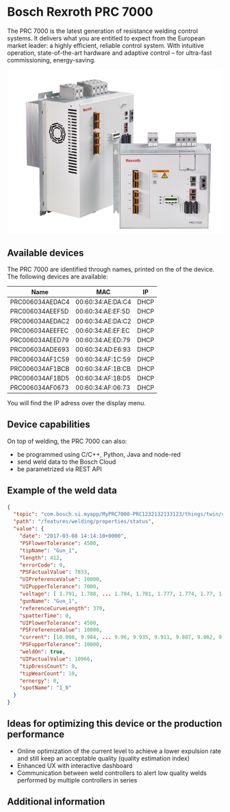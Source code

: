 # Bosch Rexroth PRC 7000 

The PRC 7000 is the latest generation of resistance welding control systems. It delivers what you are entitled to expect 
from the European market leader: a highly efficient, reliable control system. With intuitive operation, state-of-the-art hardware and 
adaptive control – for ultra-fast commissioning, energy-saving.

![Bosch PRC7000](images/PRC7000.png "Bosch PRC7000")
## Available devices

The PRC 7000 are identified through names, printed on the of the device. 
The following devices are available:

|         Name            |          MAC        |   IP   |
|-------------------------|---------------------|--------|
|  PRC006034AEDAC4  	  |  00:60:34:AE:DA:C4  |  DHCP  |
|  PRC006034AEEF5D  	  |  00:60:34:AE:EF:5D  |  DHCP  |
|  PRC006034AEDAC2        |  00:60:34:AE:DA:C2  |  DHCP  |
|  PRC006034AEEFEC        |  00:60:34:AE:EF:EC  |  DHCP  |
|  PRC006034AEED79        |  00:60:34:AE:ED:79  |  DHCP  |
|  PRC006034ADE693        |  00:60:34:AD:E6:93  |  DHCP  |
|  PRC006034AF1C59        |  00:60:34:AF:1C:59  |  DHCP  |
|  PRC006034AF1BCB        |  00:60:34:AF:1B:CB  |  DHCP  |
|  PRC006034AF1BD5        |  00:60:34:AF:1B:D5  |  DHCP  |
|  PRC006034AF0673        |  00:60:34:AF:06:73  |  DHCP  |

You will find the IP adress over the display menu. 


## Device capabilities

On top of welding, the PRC 7000 can also:
- be programmed using C/C++, Python, Java and node-red
- send weld data to the Bosch Cloud 
- be parametrized via REST API


## Example of the weld data
```JSON
{
  "topic": "com.bosch.si.myapp/MyPRC7000-PRC1232132133123/things/twin/commands/modify",
  "path": "/features/welding/properties/status",
  "value": {
    "date": "2017-03-08 14:14:10+0000",
    "PSFlowerTolerance": 4500,
    "tipName": "Gun_1",
    "length": 412,
    "errorCode": 0,
    "PSFactualValue": 7833,
    "UIPreferenceValue": 10000,
    "UIPupperTolerance": 7000,
    "voltage": [ 1.791, 1.788, ... 1.784, 1.781, 1.777, 1.774, 1.77, 1.766, 1.763, 1.759, 1.755, 1.751, 1.747, 1.743, 1.739, 1.735],
	"gunName": "Gun_1",
    "referenceCurveLength": 370,
    "spatterTime": 0,
    "UIPlowerTolerance": 4500,
    "PSFreferenceValue": 10000,
    "current": [10.008, 9.984, ... 9.96, 9.935, 9.911, 9.887, 9.862, 9.838, 9.814, 9.79, 9.765, 9.741, 9.717, 9.692, 9.668, 9.644],
	"PSFupperTolerance": 10000,
    "weldOn": true,
    "UIPactualValue": 10966,
    "tipDressCount": 0,
    "tipWearCount": 10,
    "ernergy": 0,
    "spotName": "1_0"
  }
}
```

## Ideas for optimizing this device or the production performance
- Online optimization of the current level to achieve a lower expulsion rate and still keep an acceptable quality (quality estimation index)
- Enhanced UX with interactive dashboard
- Communication between weld controllers to alert low quality welds performed by multiple controllers in series


## Additional information

